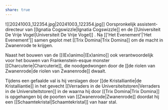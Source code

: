 ```yaml
---
share: true
---
```

![[20241003_122354.jpg|20241003_122354.jpg]]
Oorspronkelijk assistent-directeur van [[Ignatia Cogswizzle|Ignatia Cogswizzle]] en de [[Universiteit De Vrije Vogel|Universiteit De Vrije Vogel]] . 
Na [['Het Evenement'|'Het Evenement']] samen geplot met [[Trix Domina|Trix Domina]] om de macht in Zwanenrode te krijgen. 

Naast het bouwen van de [[(Ex)animo|(Ex)animo]] ook verantwoordelijk voor het bouwen van Frankenstein-esque monster [[Charcuterie|Charcuterie]], die noodgedwongen door de [[de riolen van Zwanenrode|de riolen van Zwanenrode]] dwaalt. 

Tijdens een gefaalde val is hij verslagen door [[de Kristalliantie|de Kristalliantie]] in het gevecht [[Verraders in de Universiteitstoren|Verraders in de Universiteitstoren]] in de waarna hij door [[Trix Domina|Trix Domina]] is opgehangen bij de poorten van [[Zwanenrode|Zwanenrode]] doordat hij een [[Schaamtekristal|Schaamtekristal]] van haar stal.


